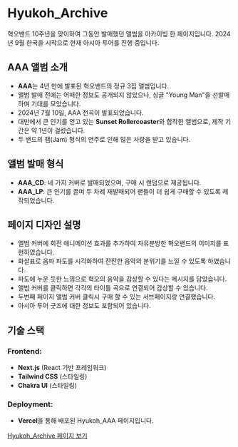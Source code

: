 # Hyukoh_Archive

혁오밴드 10주년을 맞이하여 그동안 발매했던 앨범을 아카이빙 한 페이지입니다. 2024년 9월 한국을 시작으로 현재 아시아 투어를 진행 중입니다.

## AAA 앨범 소개

- **AAA**는 4년 만에 발표된 혁오밴드의 정규 3집 앨범입니다. 
- 앨범 발매 전에는 어떠한 정보도 공개되지 않았으나, 싱글 "Young Man"을 선발매하며 기대를 모았습니다.
- 2024년 7월 10일, AAA 전곡이 발표되었습니다.
- 대만에서 큰 인기를 얻고 있는 **Sunset Rollercoaster**와 합작한 앨범으로, 제작 기간은 약 1년이 걸렸습니다.
- 두 밴드의 잼(Jam) 형식의 연주로 인해 많은 사랑을 받고 있습니다.

## 앨범 발매 형식

- **AAA_CD**: 네 가지 커버로 발매되었으며, 구매 시 랜덤으로 제공됩니다.
- **AAA_LP**: 큰 인기를 끌며 두 차례 재발매되어 팬들이 더 쉽게 구매할 수 있도록 제작되었습니다.

## 페이지 디자인 설명

- 앨범 커버에 회전 애니메이션 효과를 추가하여 자유분방한 혁오밴드의 이미지를 표현하였습니다.
- 화살표로 음파 파도를 시각화하여 잔잔한 음악의 분위기를 느낄 수 있도록 하였습니다.
- 파도에 누운 듯한 느낌으로 혁오의 음악을 감상할 수 있다는 메시지를 담았습니다.
- 앨범 커버를 클릭하면 각각의 타이틀 곡으로 연결되어 감상할 수 있습니다.
- 두번째 페이지 앨범 커버 클릭시 구매 할 수 있는 서브페이지랑 연결했습니다.
- 아시아 투어 굿즈에 대한 정보도 포함되어 있습니다.

## 기술 스택

### Frontend:
- **Next.js** (React 기반 프레임워크)
- **Tailwind CSS** (스타일링)
- **Chakra UI** (스타일링)


### Deployment:
- **Vercel**을 통해 배포된 Hyukoh_AAA 페이지입니다.

[Hyukoh_Archive 페이지 보기](https://react-sepia-five-30.vercel.app/)

